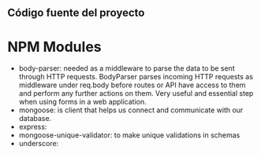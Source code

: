 ## Código fuente del proyecto

# NPM Modules
- body-parser: needed as a middleware to parse the data to be sent through HTTP requests. BodyParser parses incoming HTTP requests as middleware under req.body before 
    routes or API have access to them and perform any further actions on them. Very useful and essential step when using forms in a web application.
- mongoose: is client that helps us connect and communicate with our database.
- express: 
- mongoose-unique-validator: to make unique validations in schemas
- underscore: 
